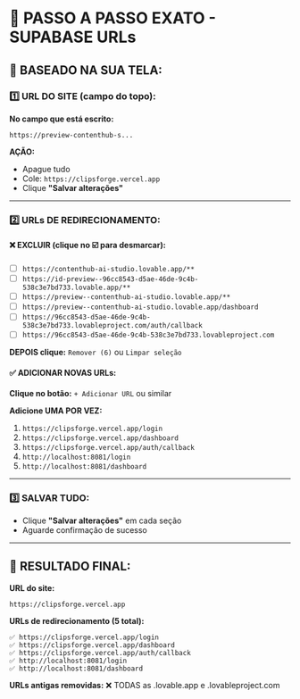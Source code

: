 # 🎯 PASSO A PASSO EXATO - SUPABASE URLs

## 📸 BASEADO NA SUA TELA:

### **1️⃣ URL DO SITE (campo do topo):**
**No campo que está escrito:**
```
https://preview-contenthub-s...
```

**AÇÃO:**
- Apague tudo
- Cole: `https://clipsforge.vercel.app`
- Clique **"Salvar alterações"**

---

### **2️⃣ URLs DE REDIRECIONAMENTO:**

#### **❌ EXCLUIR (clique no ☑️ para desmarcar):**
- [ ] `https://contenthub-ai-studio.lovable.app/**`
- [ ] `https://id-preview--96cc8543-d5ae-46de-9c4b-538c3e7bd733.lovable.app/**`
- [ ] `https://preview--contenthub-ai-studio.lovable.app/**`
- [ ] `https://preview--contenthub-ai-studio.lovable.app/dashboard`
- [ ] `https://96cc8543-d5ae-46de-9c4b-538c3e7bd733.lovableproject.com/auth/callback`
- [ ] `https://96cc8543-d5ae-46de-9c4b-538c3e7bd733.lovableproject.com`

**DEPOIS clique:** `Remover (6)` ou `Limpar seleção`

#### **✅ ADICIONAR NOVAS URLs:**
**Clique no botão:** `+ Adicionar URL` ou similar

**Adicione UMA POR VEZ:**
1. `https://clipsforge.vercel.app/login`
2. `https://clipsforge.vercel.app/dashboard`
3. `https://clipsforge.vercel.app/auth/callback`
4. `http://localhost:8081/login`
5. `http://localhost:8081/dashboard`

---

### **3️⃣ SALVAR TUDO:**
- Clique **"Salvar alterações"** em cada seção
- Aguarde confirmação de sucesso

---

## 🎯 RESULTADO FINAL:

**URL do site:**
```
https://clipsforge.vercel.app
```

**URLs de redirecionamento (5 total):**
```
✅ https://clipsforge.vercel.app/login
✅ https://clipsforge.vercel.app/dashboard
✅ https://clipsforge.vercel.app/auth/callback
✅ http://localhost:8081/login
✅ http://localhost:8081/dashboard
```

**URLs antigas removidas:** ❌ TODAS as .lovable.app e .lovableproject.com 